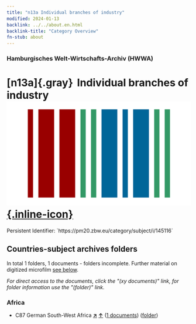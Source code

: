 ```yaml
---
title: "n13a Individual branches of industry"
modified: 2024-01-13
backlink: ../../about.en.html
backlink-title: "Category Overview"
fn-stub: about
---
```


### Hamburgisches Welt-Wirtschafts-Archiv (HWWA)

# [n13a]{.gray}&#8201; Individual branches of industry &#160; [![Wikidata](/images/Wikidata-logo.svg "Wikidata"){.inline-icon}](http://www.wikidata.org/entity/Q99428033)

<div class="hint">Persistent Identifier: `https://pm20.zbw.eu/category/subject/i/145116`</div>







## Countries-subject archives folders







In total 1 folders, 1 documents - folders incomplete. Further material on digitized microfilm [see below](#filmsections).

_For direct access to the documents, click the "(xy documents)" link, for folder information use the "(folder)" link._



### Africa

- C87 German South-West Africa [**&nearr;**](../../../geo/i/141450/about.en.html "German South-West Africa (all folders)") [**&uarr;**](../../../geo/about.en.html#C87 "Country category system") (<a href="https://pm20.zbw.eu/iiifview/folder/sh/141450,145116" title="about: German South-West Africa : Individual branches of industry" target="_blank">1 documents</a>) ([folder](../../../../folder/sh/1414xx/141450/1451xx/145116/about.en.html))



<a id="filmsections" />













